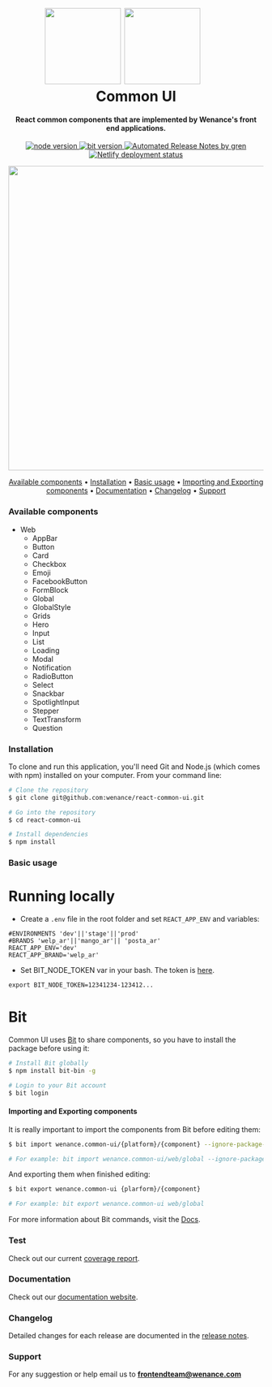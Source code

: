 <h1 align="center">
  <br>
   <span>
    <img width="150" height="150" src="https://avatars0.githubusercontent.com/u/24895775?s=200&v=4">
  </span>
  <span>
    <img width="150" height="150" src="https://storage.googleapis.com/bit-docs/bit-logo%402x.png">
  </span>
  &nbsp;   &nbsp;   &nbsp;   &nbsp;
  <br>
  Common UI
  <br>
</h1>
<h4 align="center">React common components that are implemented by Wenance's front end applications.</h4>
 <p align="center">
  <a href="http://nodejs.org/download/">
    <img src="https://img.shields.io/badge/node_version->=_8.0.0-brightgreen.svg"
         alt="node version">
  </a>
   <a href="https://github.com/teambit/bit/releases">
    <img src="https://img.shields.io/badge/bit_version-14.0.0-FF69A4.svg"
         alt="bit version">
  </a>
    <a href="https://github-tools.github.io/github-release-notes/">
    <img src="https://img.shields.io/badge/%F0%9F%A4%96-release%20notes-00B2EE.svg"
         alt="Automated Release Notes by gren">
  </a>
  <a href="https://app.netlify.com/sites/wenance-commonui/deploys">
    <img src="https://api.netlify.com/api/v1/badges/1e3d3708-f82a-4fcf-bff1-68b4702474d6/deploy-status"
         alt="Netlify deployment status">
    <a/>
</p>
<p align="center">
  <a href="https://asciinema.org/a/SHskAQtehXJ7ZW8f99C6Zl7fs?t=0:9" target="_blank"><img src="https://asciinema.org/a/SHskAQtehXJ7ZW8f99C6Zl7fs.svg" width=600 /></a>
</p>
<p align="center">
  <a href="#available-components">Available components</a> •
  <a href="#installation">Installation</a> •
  <a href="#basic-usage">Basic usage</a> •
  <a href="#importing-and-exporting-components">Importing and Exporting components</a> •
  <a href="#documentation">Documentation</a> •
  <a href="#changelog">Changelog</a> •
  <a href="#support">Support</a>
</p>

### Available components

- Web
  - AppBar
  - Button
  - Card
  - Checkbox
  - Emoji
  - FacebookButton
  - FormBlock
  - Global
  - GlobalStyle
  - Grids
  - Hero
  - Input
  - List
  - Loading
  - Modal
  - Notification
  - RadioButton
  - Select
  - Snackbar
  - SpotlightInput
  - Stepper
  - TextTransform
  - Question

### Installation

To clone and run this application, you'll need Git and Node.js (which comes with npm) installed on your computer. From your command line:

```bash
# Clone the repository
$ git clone git@github.com:wenance/react-common-ui.git

# Go into the repository
$ cd react-common-ui

# Install dependencies
$ npm install
```

### Basic usage

# Running locally

- Create a `.env` file in the root folder and set `REACT_APP_ENV` and variables:

```
#ENVIRONMENTS 'dev'||'stage'||'prod'
#BRANDS 'welp_ar'||'mango_ar'|| 'posta_ar'
REACT_APP_ENV='dev'
REACT_APP_BRAND='welp_ar'
```

- Set BIT_NODE_TOKEN var in your bash.
  The token is [here](https://app.netlify.com/sites/wenance-commonui/settings/deploys#build-environment-variables).

```
export BIT_NODE_TOKEN=12341234-123412...
```

# Bit

Common UI uses [Bit](https://bitsrc.io/) to share components, so you have to install the package before using it:

```bash
# Install Bit globally
$ npm install bit-bin -g

# Login to your Bit account
$ bit login
```

#### Importing and Exporting components

It is really important to import the components from Bit before editing them:

```bash
$ bit import wenance.common-ui/{platform}/{component} --ignore-package-json --ignore-dist --override

# For example: bit import wenance.common-ui/web/global --ignore-package-json --ignore-dist --override
```

And exporting them when finished editing:

```bash
$ bit export wenance.common-ui {plarform}/{component}

# For example: bit export wenance.common-ui web/global
```

For more information about Bit commands, visit the [Docs](https://docs.bitsrc.io/).

### Test

Check out our current [coverage report](https://wenance-commonui.netlify.com/jest/index.html).

### Documentation

Check out our [documentation website](https://wenance-commonui.netlify.com).

### Changelog

Detailed changes for each release are documented in the [release notes](https://github.com/wenance/react-common-ui/releases).

### Support

For any suggestion or help email us to **frontendteam@wenance.com**
